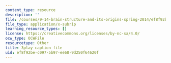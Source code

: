 ```yaml
---
content_type: resource
description: ''
file: /courses/9-14-brain-structure-and-its-origins-spring-2014/ef8f92bec0975b97ee689d250f64620f_555115.srt
file_type: application/x-subrip
learning_resource_types: []
license: https://creativecommons.org/licenses/by-nc-sa/4.0/
ocw_type: OCWFile
resourcetype: Other
title: 3play caption file
uid: ef8f92be-c097-5b97-ee68-9d250f64620f
---
```

